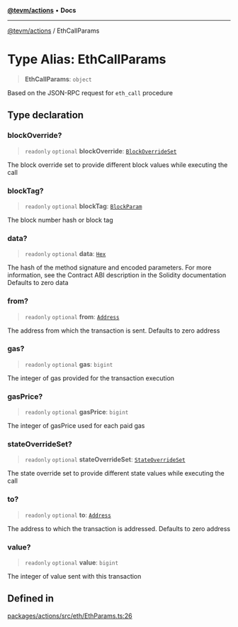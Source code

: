 [**@tevm/actions**](../README.md) • **Docs**

***

[@tevm/actions](../globals.md) / EthCallParams

# Type Alias: EthCallParams

> **EthCallParams**: `object`

Based on the JSON-RPC request for `eth_call` procedure

## Type declaration

### blockOverride?

> `readonly` `optional` **blockOverride**: [`BlockOverrideSet`](BlockOverrideSet.md)

The block override set to provide different block values while executing the call

### blockTag?

> `readonly` `optional` **blockTag**: [`BlockParam`](BlockParam.md)

The block number hash or block tag

### data?

> `readonly` `optional` **data**: [`Hex`](Hex.md)

The hash of the method signature and encoded parameters. For more information, see the Contract ABI description in the Solidity documentation
Defaults to zero data

### from?

> `readonly` `optional` **from**: [`Address`](Address.md)

The address from which the transaction is sent. Defaults to zero address

### gas?

> `readonly` `optional` **gas**: `bigint`

The integer of gas provided for the transaction execution

### gasPrice?

> `readonly` `optional` **gasPrice**: `bigint`

The integer of gasPrice used for each paid gas

### stateOverrideSet?

> `readonly` `optional` **stateOverrideSet**: [`StateOverrideSet`](StateOverrideSet.md)

The state override set to provide different state values while executing the call

### to?

> `readonly` `optional` **to**: [`Address`](Address.md)

The address to which the transaction is addressed. Defaults to zero address

### value?

> `readonly` `optional` **value**: `bigint`

The integer of value sent with this transaction

## Defined in

[packages/actions/src/eth/EthParams.ts:26](https://github.com/evmts/tevm-monorepo/blob/main/packages/actions/src/eth/EthParams.ts#L26)

